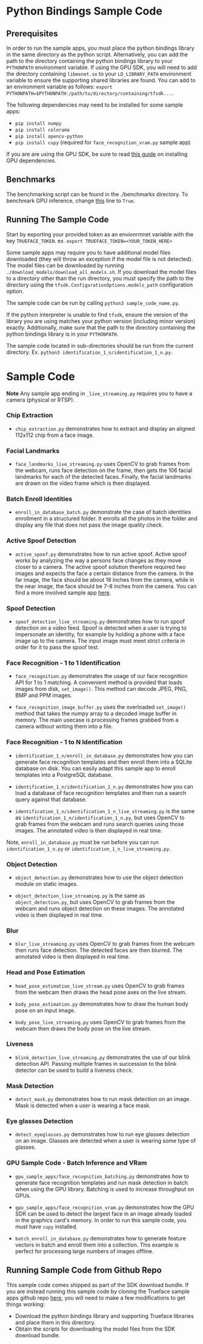 # Python Bindings Sample Code

## Prerequisites

In order to run the sample apps, you must place the python bindings library in the same directory as the python script. 
Alternatively, you can add the path to the directory containing the python bindings library to your `PYTHONPATH` environment variable.
If using the GPU SDK, you will need to add the directory containing `libmxnet.so` to your `LD_LIBRARY_PATH` environment variable to ensure the supporting shared libraries are found.
You can add to an environment variable as follows: `export PYTHONPATH=$PYTHONPATH:/path/to/directory/containing/tfsdk...`.

The following dependencies may need to be installed for some sample apps:
- `pip install numpy`
- `pip install colorama`
- `pip install opencv-python`
- `pip install cupy` (required for `face_recognition_vram.py` sample app)

If you are are using the GPU SDK, be sure to read [this guide](https://reference.trueface.ai/cpp/dev/latest/index.html#gpu-sdk-dependencies) on installing GPU dependencies.

## Benchmarks

The benchmarking script can be found in the ./benchmarks directory.
To benchmark GPU inference, change [this](https://github.com/getchui/sample-apps/blob/a14337d5bcbdfcee952293da11c62ae7be239504/python/python_dist_bundle/benchmarks/benchmark.py#L387) line to `True`. 

## Running The Sample Code

Start by exporting your provided token as an envionrmnet variable with the key `TRUEFACE_TOKEN`. 
ex. `export TRUEFACE_TOKEN=<YOUR_TOKEN_HERE>`

Some sample apps may require you to have additional model files downloaded (they will throw an exception if the model file is not detected).
The model files can be downloaded by running `./download_models/download_all_models.sh`. 
If you download the model files to a directory other than the run directory, you must specify the path to the directory using the `tfsdk.ConfigurationOptions.models_path` configuration option.

The sample code can be run by calling `python3 sample_code_name.py`.

If the python interpreter is unable to find `tfsdk`, ensure the version of the library
you are using matches your python version (including minor version) exactly.
Additionally, make sure that the path to the directory containing the python bindings library is in your `PYTHONPATH`.

The sample code located in sub-directories should be run from the current directory. Ex. `python3 identification_1_n/identification_1_n.py`.

# Sample Code

**Note**
Any sample app ending in `_live_streaming.py` requires you to have a camera (physical or RTSP).

### Chip Extraction
- `chip_extraction.py` demonstrates how to extract and display an aligned 112x112 chip from a face image.

### Facial Landmarks
- `face_landmarks_live_streaming.py` uses OpenCV to grab frames from the webcam, runs face detection on the frame, then gets the 106 facial landmarks for each of the detected faces. Finally, the facial landmarks are drawn on the video frame which is then displayed.

### Batch Enroll Identities
- `enroll_in_database_batch.py` demonstrate the case of batch identities enrollment in a structured folder. It enrolls all the photos in the folder and display any file that does not pass the image quality check.

### Active Spoof Detection
- `active_spoof.py` demonstrates how to run active spoof. 
  Active spoof works by analyzing the way a persons face changes as they move closer to a camera. 
  The active spoof solution therefore required two images and expects the face a certain distance from the camera. 
  In the far image, the face should be about 18 inches from the camera, while in the near image, the face should be 7-8 inches from the camera.
  You can find a more involved sample app [here](https://github.com/getchui/sample-apps/tree/master/python/active_spoof_frontend_app).

### Spoof Detection
- `spoof_detection_live_streaming.py` demonstrates how to run spoof detection on a video feed. 
  Spoof is detected when a user is trying to impersonate an identity, for example by holding a phone with a face image up to the camera. The input image must meet strict criteria in order for it to pass the spoof test. 

### Face Recognition - 1 to 1 Identification
- `face_recognition.py` demonstrates the usage of our face recognition API for 1 to 1 matching. 
   A convenient method is provided that loads images from disk, `set_image()`. This method can decode JPEG, PNG, BMP and PPM images. 

- `face_recognition_image_buffer.py` uses the overloaded `set_image()` method that takes the numpy array to a decoded image buffer in memory.
  The main usecase is processing frames grabbed from a camera without writing them into a file.

### Face Recognition - 1 to N Identification
- `identification_1_n/enroll_in_database.py` demonstrates how you can generate face recognition templates and then enroll them into a SQLite database on disk.
  You can easily adapt this sample app to enroll templates into a PostgreSQL database.
  
- `identification_1_n/identification_1_n.py` demonstrates how you can load a database of face recognition templates and then run a search query against that database.
  
- `identification_1_n/identification_1_n_live_streaming.py` is the same as `identification_1_n/identification_1_n.py`, but uses OpenCV to grab frames from the webcam and runs search queries using those images. 
The annotated video is then displayed in real time. 

Note, `enroll_in_database.py` must be run before you can run `identification_1_n.py` or `identification_1_n_live_streaming.py`.

### Object Detection
- `object_detection.py` demonstrates how to use the object detection module on static images.
  
- `object_detection_live_streaming.py` is the same as `object_detection.py`, but uses OpenCV to grab frames from the webcam and runs object detection on these images.
  The annotated video is then displayed in real time.

### Blur
- `blur_live_streaming.py` uses OpenCV to grab frames from the webcam then runs face detection. The detected faces are then blurred.
The annotated video is then displayed in real time.

### Head and Pose Estimation
- `head_pose_estimation_live_stream.py` uses OpenCV to grab frames from the webcam then draws the head pose axes on the live stream. 

- `body_pose_estimation.py` demonstrates how to draw the human body pose on an input image. 

- `body_pose_live_streaming.py` uses OpenCV to grab frames from the webcam then draws the body pose on the live stream. 

### Liveness
- `blink_detection_live_streaming.py` demonstrates the use of our blink detection API.
Passing multiple frames in succession to the blink detector can be used to build a liveness check.

### Mask Detection
- `detect_mask.py` demonstrates how to run mask detection on an image. Mask is detected when a user is wearing a face mask.

### Eye glasses Detection
- `detect_eyeglasses.py` demonstrates how to run eye glasses detection on an image. Glasses are detected when a user is wearing some type of glasses.

### GPU Sample Code - Batch Inference and VRam
- `gpu_sample_apps/face_recognition_batching.py` demonstrates how to generate face recognition templates and run mask detection in batch when using the GPU library.
Batching is used to increase throughput on GPUs.

- `gpu_sample_apps/face_recognition_vram.py` demonstrates how the GPU SDK can be used to detect the largest face in an image already loaded in the graphics card's memory.
  In order to run this sample code, you must have `cupy` installed.

- `batch_enroll_in_database.py` demonstrates how to generate feature vectors in batch and enroll them into a collection. This example is perfect for processing large numbers of images offline.

## Running Sample Code from Github Repo
This sample code comes shipped as part of the SDK download bundle. 
If you are instead running this sample code by cloning the Trueface sample apps github repo [here](https://github.com/getchui/sample-apps), you will need to make a few modifications to get things working:

* Download the python bindings library and supporting Trueface libraries and place them in this directory.
* Obtain the scripts for downloading the model files from the SDK download bundle.
